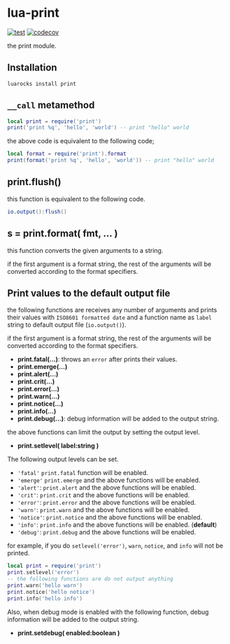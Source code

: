 # lua-print

[![test](https://github.com/mah0x211/lua-print/actions/workflows/test.yml/badge.svg)](https://github.com/mah0x211/lua-print/actions/workflows/test.yml)
[![codecov](https://codecov.io/gh/mah0x211/lua-print/branch/master/graph/badge.svg)](https://codecov.io/gh/mah0x211/lua-print)


the print module.


## Installation

```
luarocks install print
```


## `__call` metamethod

```lua
local print = require('print')
print('print %q', 'hello', 'world') -- print "hello" world
```

the above code is equivalent to the following code;

```lua
local format = require('print').format
print(format('print %q', 'hello', 'world')) -- print "hello" world
```


## print.flush()

this function is equivalent to the following code.

```lua
io.output():flush()
```


## s = print.format( fmt, ... )

this function converts the given arguments to a string.

if the first argument is a format string, the rest of the arguments will be converted according to the format specifiers.


## Print values to the default output file

the following functions are receives any number of arguments and prints their values with `ISO8601 formatted date` and a function name as `label` string to default output file (`io.output()`).

if the first argument is a format string, the rest of the arguments will be converted according to the format specifiers.

- **print.fatal(...)**: throws an `error` after prints their values.
- **print.emerge(...)**
- **print.alert(...)**
- **print.crit(...)**
- **print.error(...)**
- **print.warn(...)**
- **print.notice(...)**
- **print.info(...)**
- **print.debug(...)**: debug information will be added to the output string.

the above functions can limit the output by setting the output level.

- **print.setlevel( label:string )**

The following output levels can be set.

- `'fatal'` `print.fatal` function will be enabled.
- `'emerge'` `print.emerge` and the above functions will be enabled.
- `'alert'`: `print.alert` and the above functions will be enabled.
- `'crit'`: `print.crit` and the above functions will be enabled.
- `'error'`: `print.error` and the above functions will be enabled.
- `'warn'`: `print.warn` and the above functions will be enabled.
- `'notice'`: `print.notice` and the above functions will be enabled.
- `'info'`: `print.info` and the above functions will be enabled. (**default**)
- `'debug'`: `print.debug` and the above functions will be enabled.

for example, if you do `setlevel('error')`, `warn`, `notice`, and `info` will not be printed.

```lua
local print = require('print')
print.setlevel('error')
-- the following functions are do not output anything
print.warn('hello warn')
print.notice('hello notice')
print.info('hello info')
```

Also, when debug mode is enabled with the following function, debug information will be added to the output string.

- **print.setdebug( enabled:boolean )**

